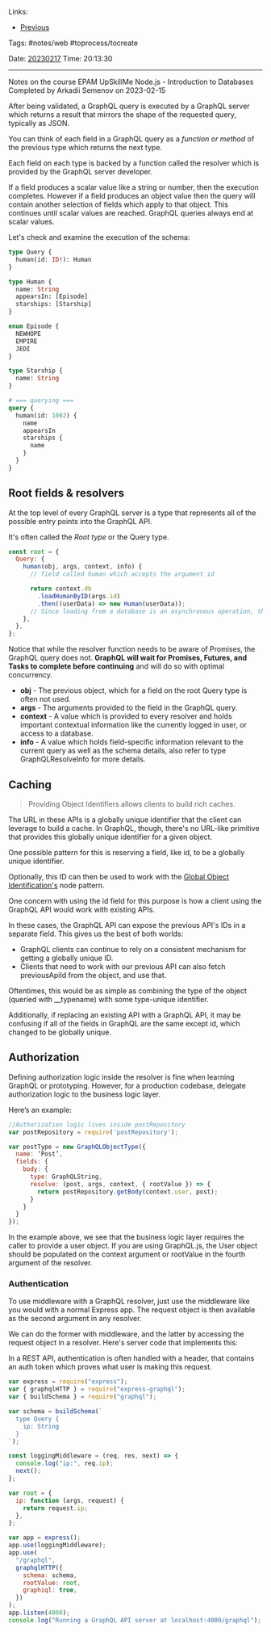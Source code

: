   
Links:
- [Previous](03%20GraphQL%20Schemas%20and%20Types.md)

Tags: #notes/web #toprocess/tocreate

Date: [20230217](../../../../200%20Diary/205%20Day/20230217.md)
Time: 20:13:30
_____

Notes on the course EPAM UpSkillMe Node.js - Introduction to Databases
Completed by Arkadii Semenov on 2023-02-15

After being validated, a GraphQL query is executed by a GraphQL server which returns a result that mirrors the shape of the requested query, typically as JSON.

You can think of each field in a GraphQL query as a _function or method_ of the previous type which returns the next type.

Each field on each type is backed by a function called the resolver which is provided by the GraphQL server developer.

If a field produces a scalar value like a string or number, then the execution completes. However if a field produces an object value then the query will contain another selection of fields which apply to that object. This continues until scalar values are reached. GraphQL queries always end at scalar values.

Let's check and examine the execution of the schema:

```graphql
type Query {
  human(id: ID!): Human
}

type Human {
  name: String
  appearsIn: [Episode]
  starships: [Starship]
}

enum Episode {
  NEWHOPE
  EMPIRE
  JEDI
}

type Starship {
  name: String
}

# === querying ===
query {
  human(id: 1002) {
    name
    appearsIn
    starships {
      name
    }
  }
}
```

## Root fields & resolvers

At the top level of every GraphQL server is a type that represents all of the possible entry points into the GraphQL API.

It's often called the _Root type_ or the Query type.

```js
const root = {
  Query: {
    human(obj, args, context, info) {
      // field called human which accepts the argument id

      return context.db
        .loadHumanByID(args.id)
        .then((userData) => new Human(userData));
      // Since loading from a database is an asynchronous operation, this returns a Promise.
    },
  },
};
```

Notice that while the resolver function needs to be aware of Promises, the GraphQL query does not.
**GraphQL will wait for Promises, Futures, and Tasks to complete before continuing** and will do so with optimal concurrency.

- **obj** - The previous object, which for a field on the root Query type is often not used.
- **args** - The arguments provided to the field in the GraphQL query.
- **context** - A value which is provided to every resolver and holds important contextual information like the currently logged in user, or access to a database.
- **info** - A value which holds field-specific information relevant to the current query as well as the schema details, also refer to type GraphQLResolveInfo for more details.

## Caching

> Providing Object Identifiers allows clients to build rich caches.

The URL in these APIs is a globally unique identifier that the client can leverage to build a cache. In GraphQL, though, there's no URL-like primitive that provides this globally unique identifier for a given object.

One possible pattern for this is reserving a field, like id, to be a globally unique identifier.

Optionally, this ID can then be used to work with the [Global Object Identification's](https://graphql.org/learn/global-object-identification) node pattern.

One concern with using the id field for this purpose is how a client using the GraphQL API would work with existing APIs.

In these cases, the GraphQL API can expose the previous API's IDs in a separate field. This gives us the best of both worlds:

- GraphQL clients can continue to rely on a consistent mechanism for getting a globally unique ID.
- Clients that need to work with our previous API can also fetch previousApiId from the object, and use that.

Oftentimes, this would be as simple as combining the type of the object (queried with \_\_typename) with some type-unique identifier.

Additionally, if replacing an existing API with a GraphQL API, it may be confusing if all of the fields in GraphQL are the same except id, which changed to be globally unique.

## Authorization

Defining authorization logic inside the resolver is fine when learning GraphQL or prototyping. However, for a production codebase, delegate authorization logic to the business logic layer.

Here’s an example:

```js
//Authorization logic lives inside postRepository
var postRepository = require('postRepository');

var postType = new GraphQLObjectType({
  name: ‘Post’,
  fields: {
    body: {
      type: GraphQLString,
      resolve: (post, args, context, { rootValue }) => {
        return postRepository.getBody(context.user, post);
      }
    }
  }
});
```

In the example above, we see that the business logic layer requires the caller to provide a user object.
If you are using GraphQL.js, the User object should be populated on the context argument or rootValue in the fourth argument of the resolver.

### Authentication

To use middleware with a GraphQL resolver, just use the middleware like you would with a normal Express app. The request object is then available as the second argument in any resolver.

We can do the former with middleware, and the latter by accessing the request object in a resolver. Here's server code that implements this:

In a REST API, authentication is often handled with a header, that contains an auth token which proves what user is making this request.

```js
var express = require("express");
var { graphqlHTTP } = require("express-graphql");
var { buildSchema } = require("graphql");

var schema = buildSchema(`
  type Query {
    ip: String
  }
`);

const loggingMiddleware = (req, res, next) => {
  console.log("ip:", req.ip);
  next();
};

var root = {
  ip: function (args, request) {
    return request.ip;
  },
};

var app = express();
app.use(loggingMiddleware);
app.use(
  "/graphql",
  graphqlHTTP({
    schema: schema,
    rootValue: root,
    graphiql: true,
  })
);
app.listen(4000);
console.log("Running a GraphQL API server at localhost:4000/graphql");
```
